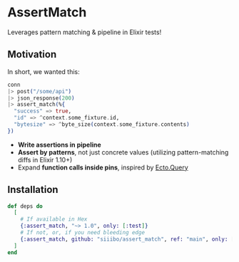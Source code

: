 # AssertMatch

Leverages pattern matching & pipeline in Elixir tests!

## Motivation

In short, we wanted this:

```elixir
conn
|> post("/some/api")
|> json_response(200)
|> assert_match(%{
  "success" => true,
  "id" => ^context.some_fixture.id,
  "bytesize" => ^byte_size(context.some_fixture.contents)
})
```

* **Write assertions in pipeline**
* **Assert by patterns**, not just concrete values (utilizing pattern-matching diffs in Elixir 1.10+)
* Expand **function calls inside pins**, inspired by [Ecto.Query](https://hexdocs.pm/ecto/Ecto.Query.html#module-interpolation-and-casting)

## Installation

```elixir
def deps do
  [
    # If available in Hex
    {:assert_match, "~> 1.0", only: [:test]}
    # If not, or, if you need bleeding edge
    {:assert_match, github: "siiibo/assert_match", ref: "main", only: [:test]}
  ]
end
```
